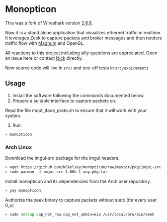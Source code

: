 Monopticon
==========

This was a fork of Wireshark version [2.6.8](https://github.com/wireshark/wireshark/tree/wireshark-2.6.8).

Now it is a stand alone application that visualizes ethernet traffic in realtime. It leverages Zeek to capture packets and broker messages and then renders traffic flow with [Magnum](https://magnum.graphics/) and OpenGL.

All reactions to this project including silly questions are appreciated. Open an issue here or contact [Nick](https://nskelsey.com) directly.

New source code will live in `src/` and one-off tests in `src/expirements`

## Usage

1) Install the software following the commands documented below.
2) Prepare a suitable interface to capture packets on.

Read the file mopt_iface_proto.sh to ensure that it will work with your system.

3) Run:

```zsh
> monopticon
```

### Arch Linux

Download the imgui-src package for the imgui headers.

```zsh
> wget https://github.com/NSkelsey/monopticon/raw/master/pkg/imgui-src-1.66b-1-any.pkg.tar
> sudo pacman -U imgui-src-1.66b-1-any.pkg.tar
```

Install monopticon and its dependencies from the Arch user repository.

```zsh
> yay monopticon
```

Authorize the zeek binary to capture packets without sudo (for every user 0_o)
```zsh
> sudo setcap cap_net_raw,cap_net_admin=eip /usr/local/bro/bin/zeek
```
